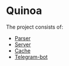 # Quinoa

The project consists of:<br>
+ [Parser](https://github.com/s-vvardenfell/QuinoaParser)
+ [Server](https://github.com/s-vvardenfell/QuinoaServer)
+ [Cache](https://github.com/s-vvardenfell/QuinoaCache)
+ [Telegram-bot](https://github.com/s-vvardenfell/QuinoaTgBot)
<br>